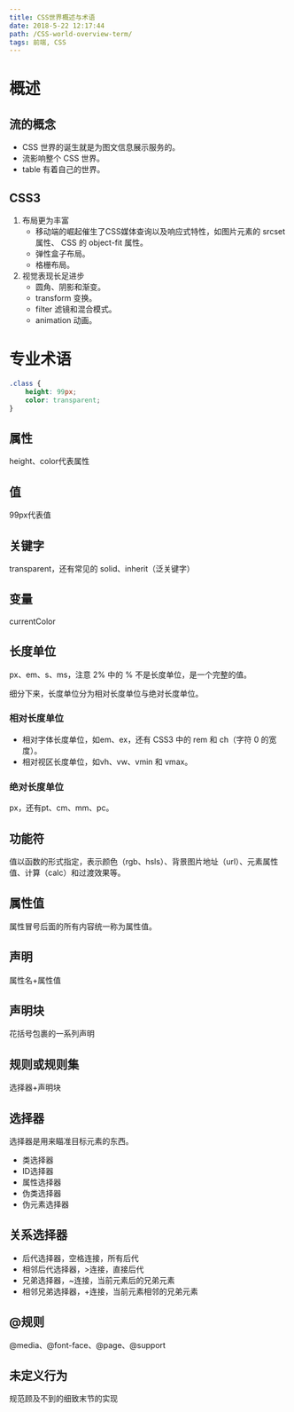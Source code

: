 ```yaml
---
title: CSS世界概述与术语
date: 2018-5-22 12:17:44
path: /CSS-world-overview-term/
tags: 前端, CSS
---
```

# 概述

## 流的概念
 
- CSS 世界的诞生就是为图文信息展示服务的。
- 流影响整个 CSS 世界。
- table 有着自己的世界。

## CSS3

1. 布局更为丰富
    - 移动端的崛起催生了CSS媒体查询以及响应式特性，如图片元素的 srcset 属性、 CSS 的 object-fit 属性。
    - 弹性盒子布局。
    - 格栅布局。
2. 视觉表现长足进步
    - 圆角、阴影和渐变。
    - transform 变换。
    - filter 滤镜和混合模式。
    - animation 动画。

# 专业术语

```css
.class {
    height: 99px;
    color: transparent;
}
```

## 属性

height、color代表属性

## 值

99px代表值

## 关键字

transparent，还有常见的 solid、inherit（泛关键字）

## 变量

currentColor

## 长度单位

px、em、s、ms，注意 2% 中的 % 不是长度单位，是一个完整的值。

细分下来，长度单位分为相对长度单位与绝对长度单位。

### 相对长度单位

- 相对字体长度单位，如em、ex，还有 CSS3 中的 rem 和 ch（字符 0 的宽度）。
- 相对视区长度单位，如vh、vw、vmin 和 vmax。

### 绝对长度单位

px，还有pt、cm、mm、pc。

## 功能符

值以函数的形式指定，表示颜色（rgb、hsls）、背景图片地址（url）、元素属性值、计算（calc）和过渡效果等。

## 属性值

属性冒号后面的所有内容统一称为属性值。

## 声明

属性名+属性值

## 声明块

花括号包裹的一系列声明

## 规则或规则集

选择器+声明块

## 选择器

选择器是用来瞄准目标元素的东西。

- 类选择器
- ID选择器
- 属性选择器
- 伪类选择器
- 伪元素选择器

## 关系选择器

- 后代选择器，空格连接，所有后代
- 相邻后代选择器，>连接，直接后代
- 兄弟选择器，~连接，当前元素后的兄弟元素
- 相邻兄弟选择器，+连接，当前元素相邻的兄弟元素

## @规则

@media、@font-face、@page、@support

## 未定义行为

规范顾及不到的细致末节的实现